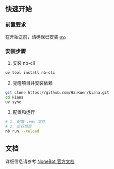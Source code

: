 ## 快速开始

### 前置要求

在开始之前，请确保已安装 [uv](https://docs.astral.sh/uv/getting-started/installation/)。

### 安装步骤

1. 安装 nb-cli
```bash
uv tool install nb-cli
```

2. 克隆项目并安装依赖
```bash
git clone https://github.com/HauKuen/kiana.git
cd kiana
uv sync
```

3. 配置和运行
```bash
# 1. 配置 .env 文件
# 2. 运行项目
nb run --reload
```

## 文档

详细信息请参考 [NoneBot 官方文档](https://nonebot.dev/)
